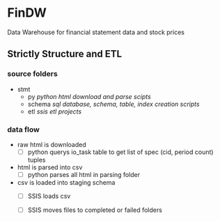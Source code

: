 # FinDW
Data Warehouse for financial statement data and stock prices
## Strictly Structure and ETL
### source folders
- stmt
	- py _python html download and parse scipts_
	- schema _sql database, schema, table, index creation scripts_
	- etl _ssis etl projects_

### data flow
- raw html is downloaded
	- [ ] python querys io_task table to get list of spec (cid, period count) tuples
- html is parsed into csv
	- [ ] python parses all html in parsing folder
- csv is loaded into staging schema
	- [ ] SSIS loads csv
	- [ ] SSIS moves files to completed or failed folders

